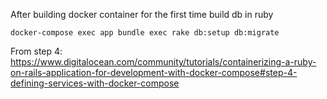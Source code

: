 

After building docker container for the first time build db in ruby

`docker-compose exec app bundle exec rake db:setup db:migrate`

From step 4: https://www.digitalocean.com/community/tutorials/containerizing-a-ruby-on-rails-application-for-development-with-docker-compose#step-4-defining-services-with-docker-compose